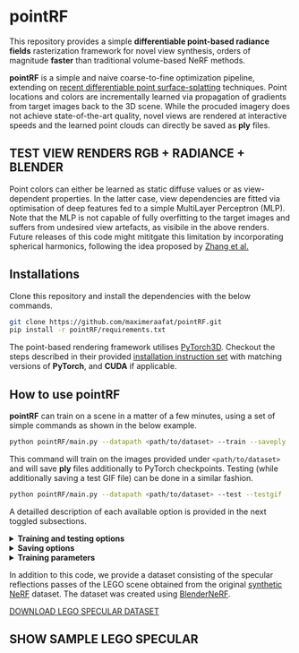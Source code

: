# pointRF

This repository provides a simple **differentiable point-based radiance fields** rasterization framework for novel view synthesis, orders of magnitude **faster** than traditional volume-based NeRF methods.

**pointRF** is a simple and naive coarse-to-fine optimization pipeline, extending on [recent differentiable point surface-splatting](https://arxiv.org/abs/1912.08804) techniques. Point locations and colors are incrementally learned via propagation of gradients from target images back to the 3D scene. While the procuded imagery does not achieve state-of-the-art quality, novel views are rendered at interactive speeds and the learned point clouds can directly be saved as **ply** files.

TEST VIEW RENDERS RGB + RADIANCE + BLENDER
---

Point colors can either be learned as static diffuse values or as view-dependent properties. In the latter case, view dependencies are fitted via optimisation of deep features fed to a simple MultiLayer Perceptron (MLP). Note that the MLP is not capable of fully overfitting to the target images and suffers from undesired view artefacts, as visibile in the above renders. Future releases of this code might mititgate this limitation by incorporating spherical harmonics, following the idea proposed by [Zhang et al.](https://arxiv.org/abs/2205.14330)


## Installations

Clone this repository and install the dependencies with the below commands.
```bash
git clone https://github.com/maximeraafat/pointRF.git
pip install -r pointRF/requirements.txt
```

The point-based rendering framework utilises [PyTorch3D](https://pytorch3d.org). Checkout the steps described in their provided [installation instruction set](https://github.com/facebookresearch/pytorch3d/blob/main/INSTALL.md) with matching versions of **PyTorch**, and **CUDA** if applicable.


## How to use pointRF

**pointRF** can train on a scene in a matter of a few minutes, using a set of simple commands as shown in the below example.

```bash
python pointRF/main.py --datapath <path/to/dataset> --train --saveply
```

This command will train on the images provided under `<path/to/dataset>` and will save **ply** files additionally to PyTorch checkpoints. Testing (while additionally saving a test GIF file) can be done in a similar fashion.

```bash
python pointRF/main.py --datapath <path/to/dataset> --test --testgif
```

A detailled description of each available option is provided in the next toggled subsections.


<details>
<summary> <b>Training and testing options</b> </summary>

---
* `--datapath` : path to the directory containing training, testing and optionally validation images and camera poses as `transforms_train/test/val.json` respectively
* `--train` : whether to train the pointRF model
* `--test` : whether to create testing images and evaluate their **PSNRs** against the ground truth test images
* `--testgif` : whether to create a GIF file from the testing images
* `--testoutput` : path to the directory in which the testing images will be stored (by default set to `test/`)
* `--testmdodel` : path to a PyTorch **pth** model checkpoint file to be used for testing (by default, the last saved checkpoint will be used)

Note that the `--test` option does not require any training parameters, since these will be adjusted given the provided checkpoint file.
</details>

<details>
<summary> <b>Saving options</b> </summary>

---
* `--savepath` : path to the directory in which the model checkpoints will be stored (by default set to `save/`)
* `--saveply` : whether to additionally save the point clouds as **ply** files

</details>

<details>
<summary> <b>Training parameters</b> </summary>

---
* `--epochs` : number of training epochs (by default set to `30000`)
* `--valfreq` : validation frequency during training (by default set to `1000`, if applicable)
* `--savefreq` : save frequency of the model checkpoint, and **ply** files if applicable, during training (by default set to `1000`)
* `--background` : background color provided as a list of 3 float values inside a string (by default set to black with `'[0, 0, 0]'`)
* `--imagesize` : dimensions of the resized images during training (by default the images are unchanged)
* `--npoints` : initial number of points (by default set to `100`) ; the model will progressively add points until reaching the million points
* `--initlr` : initial learning rate (by default set to `1e-2`) ; the optimiser will progressively decrease it when making no further progress
* `--radius` : initial point radius (by default set to `0.1`) ; the model will progressively decrease the radius by half
* `--finalradius` : final point radius (by default set to `None`) ; if called, the last epochs will train with this radius
* `--radiance` : whether to learn view dependent colors for each point instead of static RGB point colors

We suggest using a small `--imagesize` (for instance `256`), since larger resolutions will significantly slow down rendering, and therefore training. No matter what, the model will automatically fall back to the full image resolution once it converged at the set `--imagesize`.
  
</details>

In addition to this code, we provide a dataset consisting of the specular reflections passes of the LEGO scene obtained from the original [synthetic NeRF](https://drive.google.com/drive/folders/128yBriW1IG_3NJ5Rp7APSTZsJqdJdfc1) dataset. The dataset was created using [BlenderNeRF](https://github.com/maximeraafat/BlenderNeRF).

[DOWNLOAD LEGO SPECULAR DATASET](https://drive.google.com/file/d/1xflxoBpqGU05A2gvyPjwM-tO8VORbpIb/view?usp=share_link)


SHOW SAMPLE LEGO SPECULAR
---
